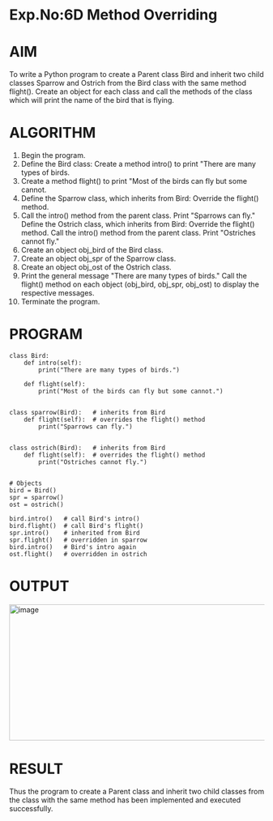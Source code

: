 # Exp.No:6D Method Overriding
# AIM
To write a Python program to create a Parent class Bird and inherit two child classes Sparrow and Ostrich from the Bird class with the same method flight(). Create an object for each class and call the methods of the class which will print the name of the bird that is flying.

# ALGORITHM
1. Begin the program.
2. Define the Bird class: Create a method intro() to print "There are many types of birds.
3. Create a method flight() to print "Most of the birds can fly but some cannot.
4. Define the Sparrow class, which inherits from Bird: Override the flight() method.
5. Call the intro() method from the parent class. Print "Sparrows can fly." Define the Ostrich class, which inherits from Bird: Override the flight() method. Call the intro() method from the parent class. Print "Ostriches cannot fly."
6. Create an object obj_bird of the Bird class.
7. Create an object obj_spr of the Sparrow class.
8.  Create an object obj_ost of the Ostrich class.
9.  Print the general message "There are many types of birds." Call the flight() method on each object (obj_bird, obj_spr, obj_ost) to display the respective messages.
10.  Terminate the program.

# PROGRAM
```
class Bird:
    def intro(self):
        print("There are many types of birds.")

    def flight(self):
        print("Most of the birds can fly but some cannot.")


class sparrow(Bird):   # inherits from Bird
    def flight(self):  # overrides the flight() method
        print("Sparrows can fly.")


class ostrich(Bird):   # inherits from Bird
    def flight(self):  # overrides the flight() method
        print("Ostriches cannot fly.")


# Objects
bird = Bird()
spr = sparrow()
ost = ostrich()

bird.intro()   # call Bird's intro()
bird.flight()  # call Bird's flight()
spr.intro()    # inherited from Bird
spr.flight()   # overridden in sparrow
bird.intro()   # Bird's intro again
ost.flight()   # overridden in ostrich
```
# OUTPUT
<img width="826" height="269" alt="image" src="https://github.com/user-attachments/assets/91b564b2-5757-466d-a1c5-3638ca8586f7" />

# RESULT
Thus the program to create a Parent class and inherit two child classes from the class with the same method has been implemented and executed successfully.
